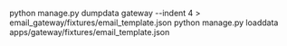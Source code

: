 python manage.py dumpdata gateway --indent 4 > email_gateway/fixtures/email_template.json
python manage.py loaddata apps/gateway/fixtures/email_template.json
